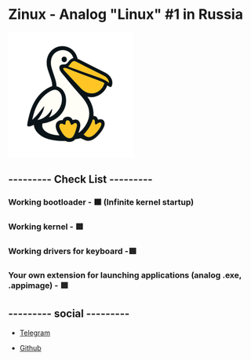 # Zinux - Analog "Linux" #1 in Russia
![Logo Image](assets/logo1-256.png)
## --------- Check List ---------
### Working bootloader - 🟧 (Infinite kernel startup)
### Working kernel - 🟥
### Working drivers for keyboard -🟥
### Your own extension for launching applications (analog .exe, .appimage) - 🟥
## --------- social ---------
- [Telegram](https://t.me/Zinux_channel)

- [Github](https://github.com/Norton42qq/Zinux/issues)
